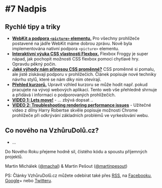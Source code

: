 # #7 Nadpis

## Rychlé tipy a triky

- **[WebKit a podpora `<picture>` elementu.](https://twitter.com/webkit/status/672430609491431425?s=09)** Pro všechny prohlížeče postavené na jádře WebKit máme dobrou zprávu. Nově byla implementována nativní podpora `<picture>` elementu.
- **[Interaktivní výuka CSS vlastnosti Flexbox.](http://flexboxfroggy.com/)** Flexbox Froggy je super nápad, jak pochopit možnosti CSS flexbox pomocí chytlavé hry. Opravdu pěkný počin.
- **[Jaké výhody nám přinesou CSS proměnné?](http://philipwalton.com/articles/why-im-excited-about-native-css-variables/)** CSS proměnné si pomalu, ale jistě získávají podporu v prohlížečích. Článek popisuje nové techniky návrhu stylů, které se nám díky nim otevírají.
- **[Přehled kurzorů.](http://css-cursor.techstream.org/)** Upravit vzhled kurzoru se může hodit např. pokud pracujete na vývoji webových aplikací. Tento web vše přehledně shrnuje a přidává i informaci o podporovaných prohlížečích.
- **[VIDEO 1: Lets move!](https://www.youtube.com/watch?v=J6wUmQDQBkw)** - ... zbývá dopsat ..
- **[VIDEO 2: Troubleshooting rendering performance issues](https://www.youtube.com/watch?v=2vFrZXWiwIc)** - Užitečné video z dílny Harry Robertse skvěle popisuje možnosti Chrome prohlížeče při odkrývání základních problémů ve vyrkeslování webu.


## Co nového na VzhůruDolů.cz?

- ...

Do Nového Roku přejeme hodně sil, čístého kódu a spoustu příjemných projektů.

Martin Michálek ([@machal](http://www.twitter.com/machal)) & Martin Pešout ([@martinpesout](http://www.twitter.com/martinpesout))

PS: Články VzhůruDolů.cz můžete odebírat také přes [RSS](http://www.vzhurudolu.cz/rss), na [Facebooku](https://www.facebook.com/VzhuruDolu), [Google](https://plus.google.com/b/109221560773963108322/+VzhurudoluCz/posts)+ nebo [Twitteru](http://www.twitter.com/vzhurudolu).
